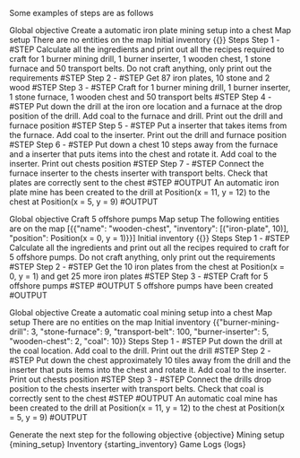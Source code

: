 Some examples of steps are as follows

Global objective
Create a automatic iron plate mining setup into a chest
Map setup
There are no entities on the map
Initial inventory
{{}}
Steps
Step 1 - #STEP Calculate all the ingredients and print out all the recipes required to craft for 1 burner mining drill, 1 burner inserter, 1 wooden chest, 1 stone furnace and 50 transport belts. Do not craft anything, only print out the requirements #STEP
Step 2 - #STEP Get 87 iron plates, 10 stone and 2 wood #STEP
Step 3 - #STEP Craft for 1 burner mining drill, 1 burner inserter, 1 stone furnace, 1 wooden chest and 50 transport belts #STEP
Step 4 - #STEP Put down the drill at the iron ore location and a furnace at the drop position of the drill. Add coal to the furnace and drill. Print out the drill and furnace position #STEP
Step 5 - #STEP Put a inserter that takes items from the furnace. Add coal to the inserter. Print out the drill and furnace position #STEP
Step 6 - #STEP Put down a chest 10 steps away from the furnace and a inserter that puts items into the chest and rotate it. Add coal to the inserter. Print out chests position #STEP
Step 7 - #STEP Connect the furnace inserter to the chests inserter with transport belts. Check that plates are correctly sent to the chest #STEP
#OUTPUT An automatic iron plate mine has been created to the drill at Position(x = 11, y = 12) to the chest at Position(x = 5, y = 9) #OUTPUT

Global objective
Craft 5 offshore pumps
Map setup
The following entities are on the map [{{"name": "wooden-chest", "inventory": [("iron-plate", 10)], "position": Position(x = 0, y = 1)}}]
Initial inventory
{{}}
Steps
Step 1 - #STEP Calculate all the ingredients and print out all the recipes required to craft for 5 offshore pumps. Do not craft anything, only print out the requirements #STEP
Step 2 - #STEP Get the 10 iron plates from the chest at Position(x = 0, y = 1) and get 25 more iron plates #STEP
Step 3 - #STEP Craft for 5 offshore pumps #STEP
#OUTPUT 5 offshore pumps have been created #OUTPUT

Global objective
Create a automatic coal mining setup into a chest
Map setup
There are no entities on the map
Initial inventory
{{"burner-mining-drill": 3,
                            "stone-furnace": 9,
                            "transport-belt": 100,
                            "burner-inserter": 5,
                            "wooden-chest": 2,
                            "coal": 10}}
Steps
Step 1 - #STEP Put down the drill at the coal location. Add coal to the drill. Print out the drill #STEP
Step 2 - #STEP Put down the chest approximately 10 tiles away from the drill and the inserter that puts items into the chest and rotate it. Add coal to the inserter. Print out chests position #STEP
Step 3 - #STEP Connect the drills drop position to the chests inserter with transport belts. Check that coal is correctly sent to the chest #STEP
#OUTPUT An automatic coal mine has been created to the drill at Position(x = 11, y = 12) to the chest at Position(x = 5, y = 9) #OUTPUT


Generate the next step for the following objective
{objective}
Mining setup
{mining_setup}
Inventory
{starting_inventory}
Game Logs
{logs}